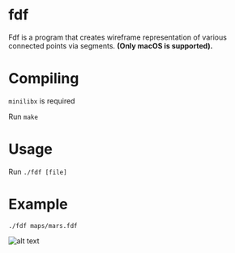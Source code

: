 # fdf
Fdf is a program that creates wireframe representation of various connected points via segments. <b>(Only macOS is supported).</b>

# Compiling
```minilibx``` is required

Run ```make```

# Usage
Run ```./fdf [file]```

# Example
```
./fdf maps/mars.fdf
```
![alt text](https://imgur.com/OgStviO.png)
